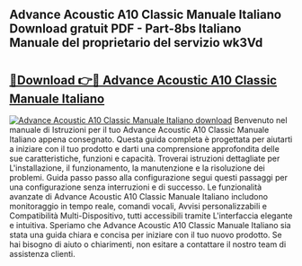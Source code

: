 ## Advance Acoustic A10 Classic Manuale Italiano Download gratuit PDF - Part-8bs Italiano Manuale del proprietario del servizio wk3Vd

# <h2><a href="http://dfgvpr3.blite.top/?on=Advance+Acoustic+A10+Classic+Manuale+Italiano">🔗Download 👉🔴 Advance Acoustic A10 Classic Manuale Italiano</a></h2>

[![Advance Acoustic A10 Classic Manuale Italiano download](https://i.imgur.com/lujVjoI.png)](http://dfgvpr3.blite.top/?on=Advance+Acoustic+A10+Classic+Manuale+Italiano)
Benvenuto nel manuale di Istruzioni per il tuo Advance Acoustic A10 Classic Manuale Italiano appena consegnato. Questa guida completa è progettata per aiutarti a iniziare con il tuo prodotto e darti una comprensione approfondita delle sue caratteristiche, funzioni e capacità. Troverai istruzioni dettagliate per L'installazione, il funzionamento, la manutenzione e la risoluzione dei problemi. Guida passo passo alla configurazione segui questi passaggi per una configurazione senza interruzioni e di successo. Le funzionalità avanzate di Advance Acoustic A10 Classic Manuale Italiano includono monitoraggio in tempo reale, comandi vocali, Avvisi personalizzabili e Compatibilità Multi-Dispositivo, tutti accessibili tramite L'interfaccia elegante e intuitiva. Speriamo che Advance Acoustic A10 Classic Manuale Italiano sia stata una guida chiara e concisa per iniziare con il tuo nuovo prodotto. Se hai bisogno di aiuto o chiarimenti, non esitare a contattare il nostro team di assistenza clienti.
